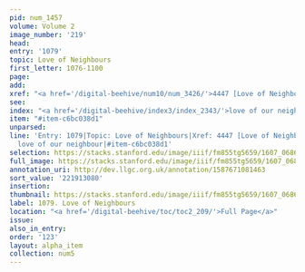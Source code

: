 ```yaml
---
pid: num_1457
volume: Volume 2
image_number: '219'
head:
entry: '1079'
topic: Love of Neighbours
first_letter: 1076-1100
page:
add:
xref: "<a href='/digital-beehive/num10/num_3426/'>4447 [Love of Neighbours]</a>"
see:
index: "<a href='/digital-beehive/index3/index_2343/'>love of our neighbour</a>"
item: "#item-c6bc038d1"
unparsed:
line: 'Entry: 1079|Topic: Love of Neighbours|Xref: 4447 [Love of Neighbours]|Index:
  love of our neighbour|#item-c6bc038d1'
selection: https://stacks.stanford.edu/image/iiif/fm855tg5659/1607_0686/451,3080,2841,1106/full/0/default.jpg
full_image: https://stacks.stanford.edu/image/iiif/fm855tg5659/1607_0686/full/full/0/default.jpg
annotation_uri: http://dev.llgc.org.uk/annotation/1587671081463
sort_value: '221913080'
insertion:
thumbnail: https://stacks.stanford.edu/image/iiif/fm855tg5659/1607_0686/451,3080,600,180/250,/0/default.jpg
label: 1079. Love of Neighbours
location: "<a href='/digital-beehive/toc/toc2_209/'>Full Page</a>"
issue:
also_in_entry:
order: '123'
layout: alpha_item
collection: num5
---
```

